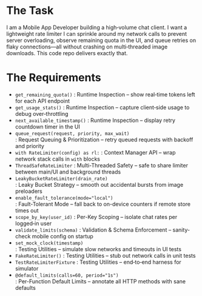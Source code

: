 # The Task

I am a Mobile App Developer building a high‐volume chat client. I want a lightweight rate limiter I can sprinkle around my network calls to prevent server overloading, observe remaining quota in the UI, and queue retries on flaky connections—all without crashing on multi‐threaded image downloads. This code repo delivers exactly that.

# The Requirements

* `get_remaining_quota()`        : Runtime Inspection – show real‐time tokens left for each API endpoint  
* `get_usage_stats()`            : Runtime Inspection – capture client‐side usage to debug over‐throttling  
* `next_available_timestamp()`   : Runtime Inspection – display retry countdown timer in the UI  
* `queue_request(request, priority, max_wait)`  
                                 : Request Queuing & Prioritization – retry queued requests with backoff and priority  
* `with RateLimiter(config) as rl:` 
                                 : Context Manager API – wrap network stack calls in `with` blocks  
* `ThreadSafeRateLimiter`        : Multi-Threaded Safety – safe to share limiter between main/UI and background threads  
* `LeakyBucketRateLimiter(drain_rate)`  
                                 : Leaky Bucket Strategy – smooth out accidental bursts from image preloaders  
* `enable_fault_tolerance(mode="local")`  
                                 : Fault-Tolerant Mode – fall back to on-device counters if remote store times out  
* `scope_by_key(user_id)`         : Per-Key Scoping – isolate chat rates per logged‐in user  
* `validate_limits(schema)`       : Validation & Schema Enforcement – sanity‐check mobile config on startup  
* `set_mock_clock(timestamp)`  
                                 : Testing Utilities – simulate slow networks and timeouts in UI tests  
* `FakeRateLimiter()`             : Testing Utilities – stub out network calls in unit tests  
* `TestRateLimiterFixture`        : Testing Utilities – end‐to‐end harness for simulator  
* `@default_limits(calls=60, period="1s")`  
                                 : Per-Function Default Limits – annotate all HTTP methods with sane defaults  
